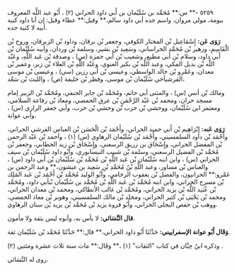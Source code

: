٥٢٥٩ -** س:** مُحَمَّد بن سُلَيْمان بن أَبي داود الحراني (٢) ، أَبُو عبد اللَّه المعروف ببومة، مولى مروان، واسم جده أبي داود سالم،** وقيل:** عطاء وقيل: إن أبا داود كنية أبيه لا كنية جده.

**رَوَى عَن:** إِسْمَاعِيل بْن المختار الكوفي، وجعفر بْن برقان، وداود بْن الزبرقان، وروح بْن الْقَاسِمِ، وزهير بْن مُحَمَّد الخراساني، وسَعِيد بْن بشير، وسلمة بْن وردان، وأبيه سُلَيْمان بْن أَبي داود، وسلام بْن أَبي مطيع، وشعيب بْن أَبي حمزة (س) ، وصدقة بْن عَبد اللَّهِ، وعَبْد اللَّه بْن بديل المكي، وعبد اللَّه بْن بكير الغنوي، وعَبْد اللَّهِ بْن العلاء بْن زبر، وعفير بْن معدان، وعَمْرو بْن خالد الواسطي، وعيسى بْن أَبي رزين (سي) ، وعيسى بْن موسى القرشيأخي سُلَيْمان بْن موسى، وفطر بْن خليفة (ص) ، والليث بْن سَعْد،

ومالك بْن أنس (س) ، والمثنى أبي حاتم، ومُحَمَّد بْن جابر الحنفي، ومُحَمَّد بْن الزبير إمام مسجد حران، ومحمد بْن عَبْد الرَّحْمَنِ بْن عرق الحمصي، ومعاذ بْن رفاعة السلامي، ومعتمر ابن سُلَيْمان، ووحشي بْن حرب بْن وحشي بْن حرب، وأبي جعفر الرازي (س) ، وأبي عوانة.

**رَوَى عَنه:** إِبْرَاهِيم بْن أَبي حميد الحراني، وأَحْمَد بْن الْحَسَن بْن العباس القرشي الحراني، وأَحْمَد بْن داود السلمسيني، وأَحْمَد بْن سُلَيْمان الرهاوي (س) (١) ، وأحمد بْن عَبْد الرحمن بْن المفضل الحراني، وإِسْحَاق بن زريق الرسعني، وإِسْحَاق بْن زيد الخطابي، وجعفر بْن مُحَمَّد بْن الفضيل الرسعني، وسلمة بْن شبيب النيسابوري، وأَبُو داود سُلَيْمان بْن سيف الحراني (س) ، وابن ابنه سُلَيْمان بْن عَبد اللَّهِ بْن مُحَمَّد بْن سُلَيْمان بْن أَبي داود (س) ، والعباس بْن مساور، وعبد اللَّهِ بْنُ مُحَمَّدِ بْنِ سَعِيد بن عيشون،** وعبد الرحمن بن عَمْرو:** الحرانيون، والفضل بْن يعقوب الرخامي، وأَبُو الوليد مُحَمَّد بْن أَحْمَد بْن عَبد المَلِك بْن مسرح الحراني، وابن ابنه مُحَمَّد بْن عَبد اللَّهِ بْن مُحَمَّد بن سُلَيْمان بْنأبي داود، ومُحَمَّد بْن عُبَيد اللَّه بْن يزيد الحراني، ومُحَمَّد بْن غالب الأنطاكي، ومحمد بْن معدان الحراني، ومحمد بْن يَحْيَى بْن كثير الحراني، ومخلد بْن مالك السلمسيني، وهوبر بْن معاذ الحمصي، ووهب بْن حفص البجلي الحراني، وأَبُو فروة يزيد بْن مُحَمَّد بْن يزيد بْن سنان الرهاوي.

**قال النَّسَائي:** لا بأس به، وأبوه ليس بثقة ولا مأمون.

**وَقَال أَبُو عوانة الإسفراييني:** حَدَّثَنَا أَبُو داود الحراني،** قال:** حَدَّثَنَا مُحَمَّد بْن سُلَيْمان ثقة.

وذكره ابنُ حِبَّان في كتاب "الثقات" (١) ،** وَقَال:** مات سنة ثلاث عشرة ومئتين (٢) .

روى له النَّسَائي.